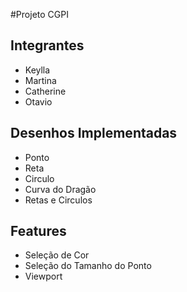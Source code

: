 #Projeto CGPI

## Integrantes
- Keylla
- Martina
- Catherine
- Otavio

## Desenhos Implementadas
- Ponto
- Reta
- Circulo
- Curva do Dragão
- Retas e Circulos

## Features
- Seleção de Cor
- Seleção do Tamanho do Ponto
- Viewport

